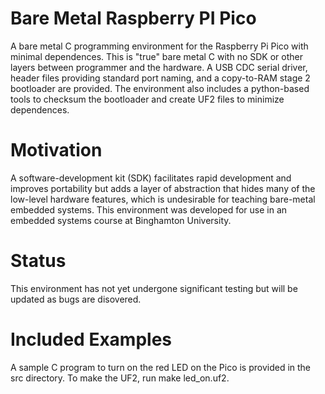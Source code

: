 # Bare Metal Raspberry PI Pico
 A bare metal C programming environment for the Raspberry Pi Pico with minimal dependences.  This is "true" bare metal C with no SDK or other layers between programmer and the hardware.  A USB CDC serial driver, header files providing standard port naming, and a copy-to-RAM stage 2 bootloader are provided.  The environment also includes a python-based tools to checksum the bootloader and create UF2 files to minimize dependences.

# Motivation
 A software-development kit (SDK) facilitates rapid development and improves portability but adds a layer of abstraction that hides many of the low-level hardware features, which is undesirable for teaching bare-metal embedded systems.  This environment was developed for use in an embedded systems course at Binghamton University.  
 
 # Status
 This environment has not yet undergone significant testing but will be updated as bugs are disovered.
 
 # Included Examples
 A sample C program to turn on the red LED on the Pico is provided in the src directory.  To make the UF2, run make led_on.uf2.
